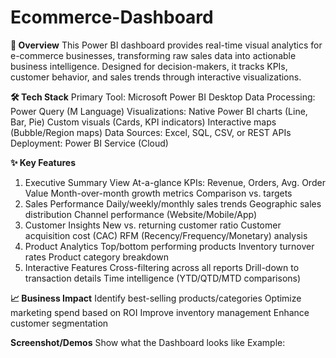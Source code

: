 # Ecommerce-Dashboard
**📌 Overview**
This Power BI dashboard provides real-time visual analytics for e-commerce businesses, transforming raw sales data into actionable business intelligence. Designed for decision-makers, it tracks KPIs, customer behavior, and sales trends through interactive visualizations.

**🛠️ Tech Stack**
Primary Tool: Microsoft Power BI Desktop
Data Processing: Power Query (M Language)
Visualizations:
Native Power BI charts (Line, Bar, Pie)
Custom visuals (Cards, KPI indicators)
Interactive maps (Bubble/Region maps)
Data Sources: Excel, SQL, CSV, or REST APIs
Deployment: Power BI Service (Cloud)

**✨ Key Features**
1. Executive Summary View
At-a-glance KPIs: Revenue, Orders, Avg. Order Value
Month-over-month growth metrics
Comparison vs. targets
2. Sales Performance
Daily/weekly/monthly sales trends
Geographic sales distribution
Channel performance (Website/Mobile/App)
3. Customer Insights
New vs. returning customer ratio
Customer acquisition cost (CAC)
RFM (Recency/Frequency/Monetary) analysis
4. Product Analytics
Top/bottom performing products
Inventory turnover rates
Product category breakdown
5. Interactive Features
Cross-filtering across all reports
Drill-down to transaction details
Time intelligence (YTD/QTD/MTD comparisons)

**📈 Business Impact**
Identify best-selling products/categories
Optimize marketing spend based on ROI
Improve inventory management
Enhance customer segmentation

**Screenshot/Demos**
Show what the Dashboard looks like
Example:
